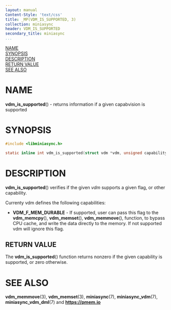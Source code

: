 ```yaml
---
layout: manual
Content-Style: 'text/css'
title: _MP(VDM_IS_SUPPORTED, 3)
collection: miniasync
header: VDM_IS_SUPPORTED
secondary_title: miniasync
...
```


[comment]: <> (SPDX-License-Identifier: BSD-3-Clause)
[comment]: <> (Copyright 2022, Intel Corporation)

[comment]: <> (vdm_is_supported.3 -- man page for miniasync vdm_is_supported operation)

[NAME](#name)<br />
[SYNOPSIS](#synopsis)<br />
[DESCRIPTION](#description)<br />
[RETURN VALUE](#return-value)<br />
[SEE ALSO](#see-also)<br />

# NAME #

**vdm_is_supported**() - returns information if a given capabvision is supported

# SYNOPSIS #

```c
#include <libminiasync.h>

static inline int vdm_is_supported(struct vdm *vdm, unsigned capability);

```

# DESCRIPTION #
**vdm_is_supported**() verifies if the given *vdm* supports a given flag, or other capability.

Currenty vdm defines the following capabilities:
- **VDM_F_MEM_DURABLE** - If supported, user can pass this flag to the **vdm_memcpy**(), **vdm_memset**(), **vdm_memmove**(),
function, to bypass CPU cache, and write the data directly to the memory. If not supported vdm will ignore this flag.

## RETURN VALUE ##

The **vdm_is_supported**() function returns nonzero if the given capability is supported, or zero otherwise.

# SEE ALSO #

**vdm_memmove**(3), **vdm_memset**(3), **miniasync**(7), **miniasync_vdm**(7),
**miniasync_vdm_dml**(7) and **<https://pmem.io>**
